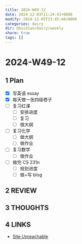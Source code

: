 ```yaml
---
title: 2024-W49-12
date: 2024-12-03T11:24:41+0800
modify: 2024-12-05T23:45:48+0800
categories: dairy
dir: Obsidian/dairy/weekly
share: true
tags: []
---
```


# 2024-W49-12

## 1 Plan

- [x] 写英语 essay
- [x] 每天做一张四级卷子
- [ ] 复习红课
	- [ ] 安排进度
	- [ ] 复习
	- [ ] 做大纲
- [ ] 复习化学
	- [ ] 做大纲
	- [ ] 做作业
- [ ] 复习数学
	- [ ] 做作业
- [ ] 做完 CS 231n 
	- [ ] 规划进度
	- [ ] 做+写 blog

## 2 REVIEW

## 3 THOUGHTS

## 4 LINKS

- [Site Unreachable](https://zhuanlan.zhihu.com/p/678926511)